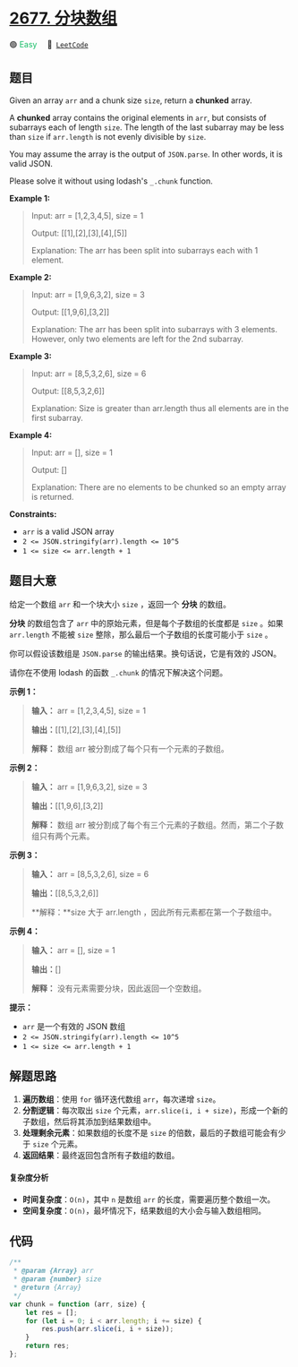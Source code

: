 # [2677. 分块数组](https://leetcode.com/problems/chunk-array)

🟢 <font color=#15bd66>Easy</font>&emsp; 🔗&ensp;[`LeetCode`](https://leetcode.com/problems/chunk-array)

## 题目

Given an array `arr` and a chunk size `size`, return a **chunked** array.

A **chunked** array contains the original elements in `arr`, but consists of
subarrays each of length `size`. The length of the last subarray may be less
than `size` if `arr.length` is not evenly divisible by `size`.

You may assume the array is the output of `JSON.parse`. In other words, it is
valid JSON.

Please solve it without using lodash's `_.chunk` function.

**Example 1:**

> Input: arr = [1,2,3,4,5], size = 1
>
> Output: [[1],[2],[3],[4],[5]]
>
> Explanation: The arr has been split into subarrays each with 1 element.

**Example 2:**

> Input: arr = [1,9,6,3,2], size = 3
>
> Output: [[1,9,6],[3,2]]
>
> Explanation: The arr has been split into subarrays with 3 elements. However, only two elements are left for the 2nd subarray.

**Example 3:**

> Input: arr = [8,5,3,2,6], size = 6
>
> Output: [[8,5,3,2,6]]
>
> Explanation: Size is greater than arr.length thus all elements are in the first subarray.

**Example 4:**

> Input: arr = [], size = 1
>
> Output: []
>
> Explanation: There are no elements to be chunked so an empty array is returned.

**Constraints:**

- `arr` is a valid JSON array
- `2 <= JSON.stringify(arr).length <= 10^5`
- `1 <= size <= arr.length + 1`

## 题目大意

给定一个数组 `arr` 和一个块大小 `size` ，返回一个 **分块** 的数组。

**分块** 的数组包含了 `arr` 中的原始元素，但是每个子数组的长度都是 `size` 。如果 `arr.length` 不能被 `size`
整除，那么最后一个子数组的长度可能小于 `size` 。

你可以假设该数组是 `JSON.parse` 的输出结果。换句话说，它是有效的 JSON。

请你在不使用 lodash 的函数 `_.chunk` 的情况下解决这个问题。

**示例 1：**

> **输入：** arr = [1,2,3,4,5], size = 1
>
> **输出：**[[1],[2],[3],[4],[5]]
>
> **解释：** 数组 arr 被分割成了每个只有一个元素的子数组。

**示例 2：**

> **输入：** arr = [1,9,6,3,2], size = 3
>
> **输出：**[[1,9,6],[3,2]]
>
> **解释：** 数组 arr 被分割成了每个有三个元素的子数组。然而，第二个子数组只有两个元素。

**示例 3：**

> **输入：** arr = [8,5,3,2,6], size = 6
>
> **输出：**[[8,5,3,2,6]]
>
> **解释：**size 大于 arr.length ，因此所有元素都在第一个子数组中。

**示例 4：**

> **输入：** arr = [], size = 1
>
> **输出：**[]
>
> **解释：** 没有元素需要分块，因此返回一个空数组。

**提示：**

- `arr` 是一个有效的 JSON 数组
- `2 <= JSON.stringify(arr).length <= 10^5`
- `1 <= size <= arr.length + 1`

## 解题思路

1. **遍历数组**：使用 `for` 循环迭代数组 `arr`，每次递增 `size`。
2. **分割逻辑**：每次取出 `size` 个元素，`arr.slice(i, i + size)`，形成一个新的子数组，然后将其添加到结果数组中。
3. **处理剩余元素**：如果数组的长度不是 `size` 的倍数，最后的子数组可能会有少于 `size` 个元素。
4. **返回结果**：最终返回包含所有子数组的数组。

#### 复杂度分析

- **时间复杂度**：`O(n)`，其中 `n` 是数组 `arr` 的长度，需要遍历整个数组一次。
- **空间复杂度**：`O(n)`，最坏情况下，结果数组的大小会与输入数组相同。

## 代码

```javascript
/**
 * @param {Array} arr
 * @param {number} size
 * @return {Array}
 */
var chunk = function (arr, size) {
	let res = [];
	for (let i = 0; i < arr.length; i += size) {
		res.push(arr.slice(i, i + size));
	}
	return res;
};
```
